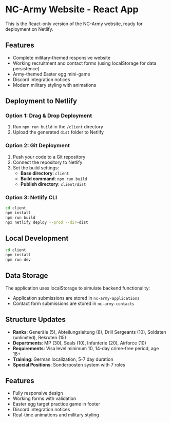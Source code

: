 # NC-Army Website - React App

This is the React-only version of the NC-Army website, ready for deployment on Netlify.

## Features

- Complete military-themed responsive website
- Working recruitment and contact forms (using localStorage for data persistence)
- Army-themed Easter egg mini-game
- Discord integration notices
- Modern military styling with animations

## Deployment to Netlify

### Option 1: Drag & Drop Deployment

1. Run `npm run build` in the `/client` directory
2. Upload the generated `dist` folder to Netlify

### Option 2: Git Deployment

1. Push your code to a Git repository
2. Connect the repository to Netlify
3. Set the build settings:
   - **Base directory**: `client`
   - **Build command**: `npm run build`
   - **Publish directory**: `client/dist`

### Option 3: Netlify CLI

```bash
cd client
npm install
npm run build
npx netlify deploy --prod --dir=dist
```

## Local Development

```bash
cd client
npm install
npm run dev
```

## Data Storage

The application uses localStorage to simulate backend functionality:
- Application submissions are stored in `nc-army-applications`
- Contact form submissions are stored in `nc-army-contacts`

## Structure Updates

- **Ranks**: Generäle (5), Abteilungsleitung (8), Drill Sergeants (10), Soldaten (unlimited), Rekruten (15)
- **Departments**: MP (30), Seals (10), Infanterie (20), Airforce (10)
- **Requirements**: Visa level minimum 10, 14-day crime-free period, age 18+
- **Training**: German localization, 5-7 day duration
- **Special Positions**: Sonderposten system with 7 roles

## Features

- Fully responsive design
- Working forms with validation
- Easter egg target practice game in footer
- Discord integration notices
- Real-time animations and military styling